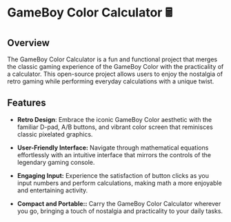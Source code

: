 # GameBoy Color Calculator 🖩


## Overview

The GameBoy Color Calculator is a fun and functional project that merges the classic gaming experience of the GameBoy Color with the practicality of a calculator. This open-source project allows users to enjoy the nostalgia of retro gaming while performing everyday calculations with a unique twist.

## Features

- **Retro Design**: Embrace the iconic GameBoy Color aesthetic with the familiar D-pad, A/B buttons, and vibrant color screen that reminisces classic pixelated graphics.

- **User-Friendly Interface:** Navigate through mathematical equations effortlessly with an intuitive interface that mirrors the controls of the legendary gaming console.

- **Engaging Input:**  Experience the satisfaction of button clicks as you input numbers and perform calculations, making math a more enjoyable and entertaining activity.

- **Compact and Portable::** Carry the GameBoy Color Calculator wherever you go, bringing a touch of nostalgia and practicality to your daily tasks.